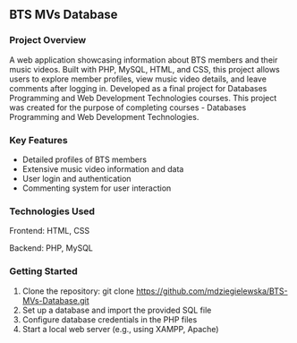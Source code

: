 ## BTS MVs Database

### Project Overview

A web application showcasing information about BTS members and their music videos. Built with PHP, MySQL, HTML, and CSS, this project allows users to explore member profiles, view music video details, and leave comments after logging in. Developed as a final project for Databases Programming and Web Development Technologies courses.
This project was created for the purpose of completing courses - Databases Programming and Web Development Technologies.


### Key Features
- Detailed profiles of BTS members
- Extensive music video information and data
- User login and authentication
- Commenting system for user interaction


### Technologies Used
Frontend: HTML, CSS

Backend: PHP, MySQL


### Getting Started

1. Clone the repository: git clone https://github.com/mdziegielewska/BTS-MVs-Database.git
2. Set up a database and import the provided SQL file
3. Configure database credentials in the PHP files
4. Start a local web server (e.g., using XAMPP, Apache)
